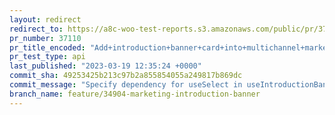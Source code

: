 ```yaml
---
layout: redirect
redirect_to: https://a8c-woo-test-reports.s3.amazonaws.com/public/pr/37110/api/index.html
pr_number: 37110
pr_title_encoded: "Add+introduction+banner+card+into+multichannel+marketing+page"
pr_test_type: api
last_published: "2023-03-19 12:35:24 +0000"
commit_sha: 49253425b213c97b2a855854055a249817b869dc
commit_message: "Specify dependency for useSelect in useIntroductionBanner."
branch_name: feature/34904-marketing-introduction-banner
---
```

